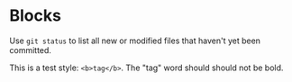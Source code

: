 Blocks
============

Use `git status` to list all new or modified files that haven't yet been committed.

This is a test style: `<b>tag</b>`. The "tag" word should should not be bold.


